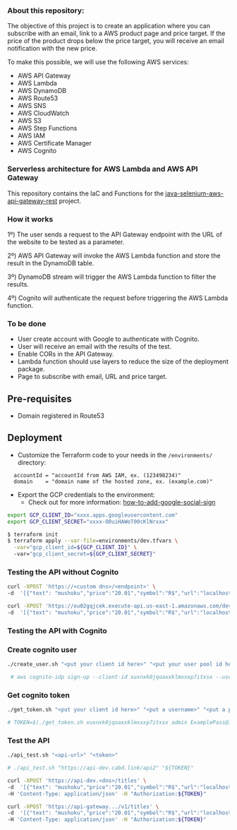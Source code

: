 ### About this repository:
The objective of this project is to create an application where you can subscribe with an email,
link to a AWS product page and price target. 
If the price of the product drops below the price target, you will receive an email notification with the new price.

To make this possible, we will use the following AWS services:
- AWS API Gateway
- AWS Lambda
- AWS DynamoDB
- AWS Route53
- AWS SNS
- AWS CloudWatch
- AWS S3
- AWS Step Functions
- AWS IAM
- AWS Certificate Manager
- AWS Cognito

### Serverless architecture for AWS Lambda and AWS API Gateway

This repository contains the IaC and Functions for the [java-selenium-aws-api-gateway-rest](https://github.com/cdeucher/java-selenium-aws-api-gateway-rest) project.


### How it works
1º) The user sends a request to the API Gateway endpoint with the URL of the website to be tested as a parameter.

2º) AWS API Gateway will invoke the AWS Lambda function and store the result in the DynamoDB table.

3º) DynamoDB stream will trigger the AWS Lambda function to filter the results.

4º) Cognito will authenticate the request before triggering the AWS Lambda function.

### To be done
- User create account with Google to authenticate with Cognito.
- User will receive an email with the results of the test.
- Enable CORs in the API Gateway.
- Lambda function should use layers to reduce the size of the deployment package.
- Page to subscribe with email, URL and price target.

## Pre-requisites
- Domain registered in Route53

## Deployment
- Customize the Terraform code to your needs in the `/environments/` directory:
```HCL
  accountId = "accountId from AWS IAM, ex. (123498234)"
  domain    = "domain name of the hosted zone, ex. (example.com)"
```
- Export the GCP credentials to the environment:
  - Check out for more information: [how-to-add-google-social-sign](https://beabetterdev.com/2021/08/16/how-to-add-google-social-sign-on-to-your-amazon-cognito-user-pool)
```bash
export GCP_CLIENT_ID="xxxx.apps.googleusercontent.com"
export GCP_CLIENT_SECRET="xxxx-O0uiHAWoT00cKlNrxxx"
```

```bash
$ terraform init
$ terraform apply --var-file=environments/dev.tfvars \
  -var="gcp_client_id=${GCP_CLIENT_ID}" \ 
  -var="gcp_client_secret=${GCP_CLIENT_SECRET}"
```

### Testing the API without Cognito

```bash
curl -XPOST 'https://<custom dns>/<endpoint>' \
-d  '[{"text": "mushoku","price":"20.01","symbol":"R$","url":"localhost","type":"kindle"}]'

curl -XPOST 'https://ou02gqjcek.execute-api.us-east-1.amazonaws.com/dev/api2' \
-d  '[{"text": "mushoku","price":"20.01","symbol":"R$","url":"localhost","type":"kindle"}]'
```


### Testing the API with Cognito

### Create cognito user
```bash
./create_user.sh "<put your client id here>" "<put your user pool id here>" "<put a username>" "<put a password>"

 # aws cognito-idp sign-up --client-id xuxnxk0jqoaxxklmxxxp7itxsx --username admin --password Admin@123
```

### Get cognito token
```bash
./get_token.sh "<put your client id here>" "<put a username>" "<put a password>"

# TOKEN=$(./get_token.sh xuxnxk0jqoaxxklmxxxp7itxsx admin ExamplePass@123)
```

### Test the API
```bash
./api_test.sh "<api-url>" "<token>"

# ./api_test.sh "https://api-dev.cabd.link/api2" "${TOKEN}"
```

```bash
curl -XPOST 'https://api-dev.<dns>/titles' \
-d  '[{"text": "mushoku","price":"20.01","symbol":"R$","url":"localhost","type":"kindle"}]' \
-H 'Content-Type: application/json' -H "Authorization:${TOKEN}"

curl -XPOST 'https://api-gateway.../v1/titles' \
-d  '[{"text": "mushoku","price":"20.01","symbol":"R$","url":"localhost","type":"kindle"}]' \
-H 'Content-Type: application/json' -H "Authorization:${TOKEN}"
```
